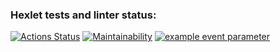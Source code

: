 ### Hexlet tests and linter status:
[![Actions Status](https://github.com/proydemte/java-project-lvl1/workflows/hexlet-check/badge.svg)](https://github.com/proydemte/java-project-lvl1/actions)
[![Maintainability](https://api.codeclimate.com/v1/badges/a99a88d28ad37a79dbf6/maintainability)](https://codeclimate.com/github/codeclimate/codeclimate/maintainability)
[![example event parameter](https://github.com/github/docs/actions/workflows/main.yml/badge.svg?event=push)](https://github.com/proydemte/java-project-lvl1/actions/workflows/.github-actions-demo.yml)